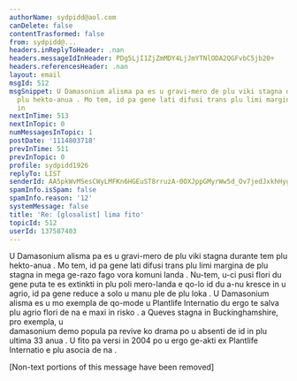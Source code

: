 ```yaml
---
authorName: sydpidd@aol.com
canDelete: false
contentTrasformed: false
from: sydpidd@...
headers.inReplyToHeader: .nan
headers.messageIdInHeader: PDg5LjI1ZjZmMDY4LjJmYTNlODA2QGFvbC5jb20+
headers.referencesHeader: .nan
layout: email
msgId: 512
msgSnippet: U Damasonium alisma pa es u gravi-mero de plu viki stagna durante tem
  plu hekto-anua . Mo tem, id pa gene lati difusi trans plu limi margina de plu stagna
  in
nextInTime: 513
nextInTopic: 0
numMessagesInTopic: 1
postDate: '1114803718'
prevInTime: 511
prevInTopic: 0
profile: sydpidd1926
replyTo: LIST
senderId: AA5pkWvMSesCWyLMFKn6HGEuST8rruzA-0OXJppGMyrWw5d_Ov7jedJxkhHygQGZrcOwPtcI
spamInfo.isSpam: false
spamInfo.reason: '12'
systemMessage: false
title: 'Re: [glosalist] lima fito'
topicId: 512
userId: 137587403
---
```


U Damasonium alisma pa es u gravi-mero de plu viki stagna durante tem plu 
hekto-anua . Mo tem, id pa gene lati difusi trans plu limi margina de plu stagna 
in mega ge-razo fago vora komuni landa . Nu-tem, u-ci pusi flori du gene puta 
te es extinkti in plu poli mero-landa e qo-lo id du a-nu kresce in u agrio, id 
pa gene reduce a solo u manu ple de plu loka . U  Damasonium  alisma es u mo 
exempla de qo-mode u Plantlife Internatio du ergo te salva plu agrio flori de 
na e maxi in risko . a Queves stagna in  Buckinghamshire, pro exempla, u  
damasonium demo popula pa revive ko drama po u absenti de id in plu ultima 33 anua 
. U fito pa versi in 2004 po u ergo ge-akti ex Plantlife Internatio e plu 
asocia de na .


[Non-text portions of this message have been removed]


